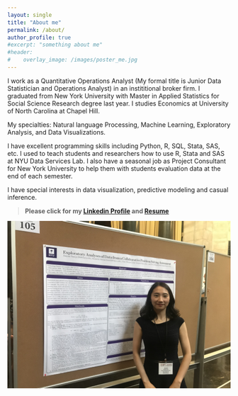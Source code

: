 ```yaml
---
layout: single
title: "About me"
permalink: /about/
author_profile: true
#excerpt: "something about me"
#header:
#    overlay_image: /images/poster_me.jpg
---
```




I work as a Quantitative Operations Analyst (My formal title is Junior Data Statistician and Operations Analyst) in an instititional broker firm. I graduated from New York University with Master in Applied Statistics for Social Science Research degree last year. I studies Economics at University of North Carolina at Chapel Hill. 

My specialties: Natural language Processing, Machine Learning, Exploratory Analysis, and Data Visualizations. 

I have excellent programming skills including Python, R, SQL, Stata, SAS, etc. I used to teach students and researchers how to use R, Stata and SAS at NYU Data Services Lab. I also have a seasonal job as Project Consultant for New York University to help them with students evaluation data at the end of each semester. 


I have special interests in data visualization, predictive modeling and casual inference. 

> **Please click for my [Linkedin Profile](https://www.linkedin.com/in/junyanyao/) and [Resume](./resume.pdf)**



![](/images/poster_me.jpg)